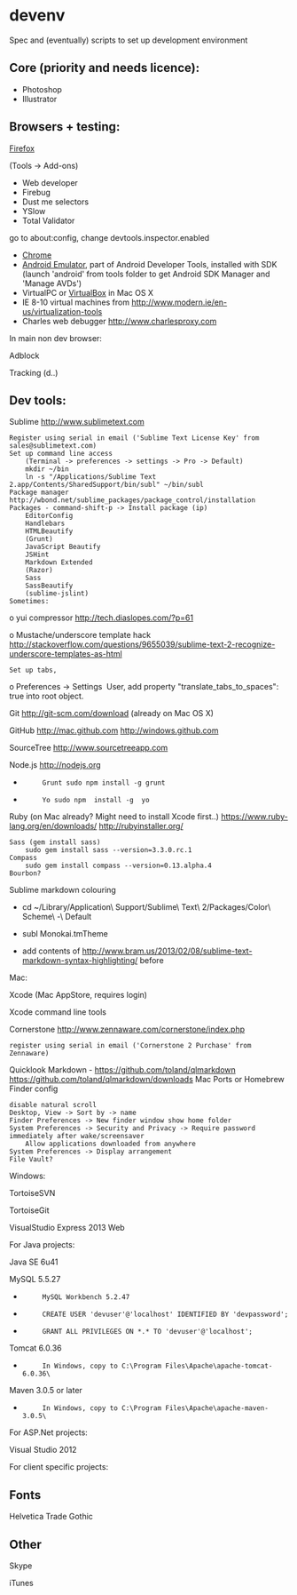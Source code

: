 devenv
======

Spec and (eventually) scripts to set up development environment

## Core (priority and needs licence):

 - Photoshop
 - Illustrator

## Browsers + testing:


[Firefox](http://www.mozilla.org)

(Tools -> Add-ons)

 - Web developer
 - Firebug
 - Dust me selectors
 - YSlow
 - Total Validator

go to about:config, change devtools.inspector.enabled

 

 - [Chrome](https://www.google.com/intl/en/chrome/browser/)
 - [Android Emulator](http://developer.android.com/sdk/index.html), part of Android Developer Tools, installed with SDK 
(launch 'android' from tools folder to get Android SDK Manager and 'Manage AVDs')
 - VirtualPC or [VirtualBox](https://www.virtualbox.org/wiki/Downloads ) in Mac OS X 
 - IE 8-10 virtual machines from http://www.modern.ie/en-us/virtualization-tools 
 - Charles web debugger http://www.charlesproxy.com 

 

In main non dev browser:

Adblock

Tracking (d..)

 

## Dev tools:

 

Sublime http://www.sublimetext.com 

    Register using serial in email ('Sublime Text License Key' from sales@sublimetext.com)
    Set up command line access 
        (Terminal -> preferences -> settings -> Pro -> Default)
        mkdir ~/bin
        ln -s "/Applications/Sublime Text 2.app/Contents/SharedSupport/bin/subl" ~/bin/subl
    Package manager http://wbond.net/sublime_packages/package_control/installation
    Packages - command-shift-p -> Install package (ip)
        EditorConfig
        Handlebars
        HTMLBeautify
        (Grunt)
        JavaScript Beautify
        JSHint
        Markdown Extended
        (Razor)
        Sass
        SassBeautify
        (sublime-jslint)
    Sometimes:

o   yui compressor http://tech.diaslopes.com/?p=61

o   Mustache/underscore template hack http://stackoverflow.com/questions/9655039/sublime-text-2-recognize-underscore-templates-as-html

    Set up tabs,

o       Preferences -> Settings ­ User, add property "translate_tabs_to_spaces": true into root object. 

Git http://git-scm.com/download (already on Mac OS X)

GitHub http://mac.github.com  http://windows.github.com 

SourceTree http://www.sourcetreeapp.com 

Node.js http://nodejs.org 

-          Grunt sudo npm install -g grunt

-          Yo sudo npm  install -g  yo

Ruby (on Mac already? Might need to install Xcode first..) https://www.ruby-lang.org/en/downloads/  http://rubyinstaller.org/

    Sass (gem install sass)
        sudo gem install sass --version=3.3.0.rc.1
    Compass
        sudo gem install compass --version=0.13.alpha.4
    Bourbon?

Sublime markdown colouring

 - cd ~/Library/Application\ Support/Sublime\ Text\ 2/Packages/Color\ Scheme\ -\ Default

 - subl Monokai.tmTheme

 - add contents of http://www.bram.us/2013/02/08/sublime-text-markdown-syntax-highlighting/  before </array>

Mac:

Xcode (Mac AppStore, requires login)

Xcode command line tools

Cornerstone  http://www.zennaware.com/cornerstone/index.php 

    register using serial in email ('Cornerstone 2 Purchase' from Zennaware)

Quicklook Markdown - https://github.com/toland/qlmarkdown  https://github.com/toland/qlmarkdown/downloads 
Mac Ports or Homebrew
Finder config

    disable natural scroll
    Desktop, View -> Sort by -> name
    Finder Preferences -> New finder window show home folder
    System Preferences -> Security and Privacy -> Require password immediately after wake/screensaver
        Allow applications downloaded from anywhere
    System Preferences -> Display arrangement
    File Vault?

Windows:

TortoiseSVN

TortoiseGit

VisualStudio Express 2013 Web

For Java projects:

 

Java SE 6u41

 

MySQL 5.5.27

-          MySQL Workbench 5.2.47

-          CREATE USER 'devuser'@'localhost' IDENTIFIED BY 'devpassword';

-          GRANT ALL PRIVILEGES ON *.* TO 'devuser'@'localhost';

 

Tomcat 6.0.36

-          In Windows, copy to C:\Program Files\Apache\apache-tomcat-6.0.36\

 

Maven 3.0.5 or later

-          In Windows, copy to C:\Program Files\Apache\apache-maven-3.0.5\

 

 

For ASP.Net projects:

 

Visual Studio 2012

 

 

For client specific projects:

 

## Fonts

 

Helvetica
Trade Gothic

 

## Other

Skype

iTunes
